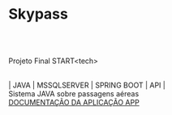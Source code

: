 # Skypass 
<br>

<br>

Projeto Final START&lt;tech&gt;

<br>
| JAVA | MSSQLSERVER | SPRING BOOT | API |
<br>
Sistema JAVA sobre passagens aéreas
<br>
<a href="https://docs.google.com/document/d/1ElRBBApK8j2OIPLHJ2G7ijFpY8Qq2nvwOsQtGmz6KdQ/edit?usp=sharing">DOCUMENTAÇÃO DA APLICAÇÃO APP</a>


